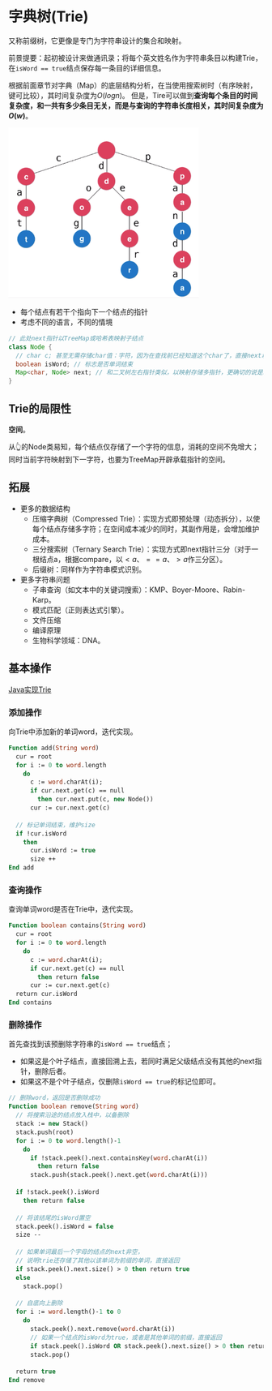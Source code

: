 # 字典树(Trie)

又称前缀树，它更像是专门为字符串设计的集合和映射。

前景提要：起初被设计来做通讯录；将每个英文姓名作为字符串条目以构建Trie，在`isWord == true`结点保存每一条目的详细信息。

根据前面章节对字典（Map）的底层结构分析，在当使用搜索树时（有序映射，键可比较），其时间复杂度为$O(logn)$。
但是，Tire可以做到**查询每个条目的时间复杂度，和一共有多少条目无关，而是与查询的字符串长度相关，其时间复杂度为$O(w)$**。

![Trie概览](../../.imgs/trie-overview.png)

- 每个结点有若干个指向下一个结点的指针
- 考虑不同的语言，不同的情境

```java
// 此处next指针以TreeMap或哈希表映射子结点
class Node {
  // char c; 甚至无需存储char值：字符，因为在查找前已经知道这个char了，直接next以映射方式找到结点即可
  boolean isWord; // 标志是否单词结束
  Map<char, Node> next; // 和二叉树左右指针类似，以映射存储多指针，更确切的说是以字符映射到结点，区别仅此而已
}
```

## Trie的局限性

**空间**。

从👆的Node类易知，每个结点仅存储了一个字符的信息，消耗的空间不免增大；同时当前字符映射到下一字符，也要为TreeMap开辟承载指针的空间。

## 拓展

- 更多的数据结构
  - 压缩字典树（Compressed Trie）：实现方式即预处理（动态拆分），以使每个结点存储多字符；在空间成本减少的同时，其副作用是，会增加维护成本。
  - 三分搜索树（Ternary Search Trie）：实现方式即next指针三分（对于一根结点a，根据compare，以$<a$、$==a$、$>a$作三分区）。
  - 后缀树：同样作为字符串模式识别。
- 更多字符串问题
  - 子串查询（如文本中的关键词搜索）：KMP、Boyer-Moore、Rabin-Karp。
  - 模式匹配（正则表达式引擎）。
  - 文件压缩
  - 编译原理
  - 生物科学领域：DNA。

## 基本操作

[Java实现Trie](https://github.com/vfa25/dataStructure-algorithm/blob/master/datastructure/src/tree/Trie.java)

### 添加操作

向Trie中添加新的单词word，迭代实现。

```pascal
Function add(String word)
  cur = root
  for i := 0 to word.length
    do
      c := word.charAt(i);
      if cur.next.get(c) == null
        then cur.next.put(c, new Node())
      cur := cur.next.get(c)

  // 标记单词结束，维护size
  if !cur.isWord
    then
      cur.isWord := true
      size ++
End add
```

### 查询操作

查询单词word是否在Trie中，迭代实现。

```pascal
Function boolean contains(String word)
  cur = root
  for i := 0 to word.length
    do
      c := word.charAt(i);
      if cur.next.get(c) == null
        then return false
      cur := cur.next.get(c)
  return cur.isWord
End contains
```

### 删除操作

首先查找到该预删除字符串的`isWord == true`结点；

- 如果这是个叶子结点，直接回溯上去，若同时满足父级结点没有其他的next指针，删除后者。
- 如果这不是个叶子结点，仅删除`isWord == true`的标记位即可。

```pascal
// 删除word，返回是否删除成功
Function boolean remove(String word)
  // 将搜索沿途的结点放入栈中，以备删除
  stack := new Stack()
  stack.push(root)
  for i := 0 to word.length()-1
    do
      if !stack.peek().next.containsKey(word.charAt(i))
        then return false
      stack.push(stack.peek().next.get(word.charAt(i)))

  if !stack.peek().isWord
    then return false

  // 将该结尾的isWord置空
  stack.peek().isWord = false
  size --

  // 如果单词最后一个字母的结点的next非空，
  // 说明trie还存储了其他以该单词为前缀的单词，直接返回
  if stack.peek().next.size() > 0 then return true
  else
    stack.pop()

  // 自底向上删除
  for i := word.length()-1 to 0
    do
      stack.peek().next.remove(word.charAt(i))
      // 如果一个结点的isWord为true，或者是其他单词的前缀，直接返回
      if stack.peek().isWord OR stack.peek().next.size() > 0 then return true
      stack.pop()
  
  return true
End remove
```
